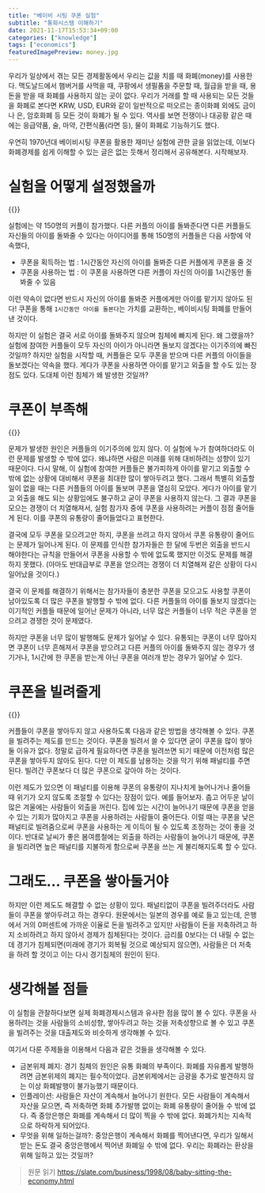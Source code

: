 ```yaml
---
title: "베이비 시팅 쿠폰 실험"
subtitle: "통화시스템 이해하기"
date: 2021-11-17T15:53:34+09:00
categories: ["knowledge"]
tags: ["economics"]
featuredImagePreview: money.jpg
---
```


우리가 일상에서 겪는 모든 경제활동에서 우리는 값을 치를 때 화폐(money)를 사용한다.
맥도날드에서 햄버거를 사먹을 때, 쿠팡에서 생필품을 주문할 때, 월급을 받을 때, 용돈을 받을 때 화폐를 사용하지 않는 곳이 없다.
우리가 거래를 할 때 사용되는 모든 것들을 화폐로 본다면 KRW, USD, EUR와 같이 일반적으로 떠오르는 종이화폐 외에도 금이나 은, 암호화폐 등 모든 것이 화폐가 될 수 있다.
역사를 보면 전쟁이나 대공황 같은 때에는 응급약품, 술, 마약, 간편식품(라면 등), 물이 화폐로 기능하기도 했다.

우연히 1970년대 베이비시팅 쿠폰을 활용한 재미난 실험에 관한 글을 읽었는데, 이보다 화폐경제를 쉽게 이해할 수 있는 글은 없는 듯해서 정리해서 공유해본다.
시작해보자.


# 실험을 어떻게 설정했을까

{{<bundle-image name="babysitter.png" width="50%">}}

실험에는 약 150명의 커플이 참가했다.
다른 커플의 아이를 돌봐준다면 다른 커플들도 자신들의 아이를 돌봐줄 수 있다는 아이디어를 통해 150명의 커플들은 다음 사항에 약속했다,

- 쿠폰을 획득하는 법 : 1시간동안 자신의 아이를 돌봐준 다른 커플에게 쿠폰을 줄 것
- 쿠폰을 사용하는 법 : 이 쿠폰을 사용하면 다른 커플이 자신의 아이를 1시간동안 돌봐줄 수 있음

이런 약속이 없다면 반드시 자신의 아이를 돌봐준 커플에게만 아이를 맡기지 않아도 된다!
쿠폰을 통해 `1시간동안 아이를 돌본다`는 가치를 교환하는, 베이비시팅 화폐를 만들어낸 것이다.

하지만 이 실험은 결국 서로 아이를 돌봐주지 않으며 침체에 빠지게 된다.
왜 그랬을까? 실험에 참여한 커플들이 모두 자신의 아이가 아니라면 돌보지 않겠다는 이기주의에 빠진 것일까?
하지만 실험을 시작할 때, 커플들은 모두 쿠폰을 받으며 다른 커플의 아이들을 돌보겠다는 약속을 했다.
게다가 쿠폰을 사용하면 아이를 맡기고 외출을 할 수도 있는 장점도 있다.
도대체 이런 침체가 왜 발생한 것일까?

# 쿠폰이 부족해

{{<bundle-image name="savings.jpg" width="50%">}}

문제가 발생한 원인은 커플들의 이기주의에 있지 않다.
이 실험에 누가 참여하더라도 이런 문제를 발생할 수 밖에 없다.
왜냐하면 사람은 미래를 위해 대비하려는 성향이 있기 때문이다.
다시 말해, 이 실험에 참여한 커플들은 불가피하게 아이를 맡기고 외출할 수 밖에 없는 상황에 대비해서 쿠폰을 최대한 많이 쌓아두려고 했다.
그래서 특별히 외출할 일이 없을 때는 다른 커플들의 아이를 돌보며 쿠폰을 열심히 모았다.
게다가 아이를 맡기고 외출을 해도 되는 상황임에도 불구하고 굳이 쿠폰을 사용하지 않는다.
그 결과 쿠폰을 모으는 경쟁이 더 치열해져서, 실험 참가자 중에 쿠폰을 사용하려는 커플이 점점 줄어들게 된다.
이를 쿠폰의 유통량이 줄어들었다고 표현한다.

결국에 모두 쿠폰을 모으려고만 하지, 쿠폰을 쓰려고 하지 않아서 쿠폰 유통량이 줄어드는 문제가 일어나게 된다.
이 문제를 인식한 참가자들은 한 달에 두번은 외출을 반드시 해야한다는 규칙을 만들어서 쿠폰을 사용할 수 밖에 없도록 했지만 이것도 문제를 해결하지 못했다.
(아마도 반대급부로 쿠폰을 얻으려는 경쟁이 더 치열해져 같은 상황이 다시 일어났을 것이다.)

결국 이 문제를 해결하기 위해서는 참가자들이 충분한 쿠폰을 모으고도 사용할 쿠폰이 남아있도록 더 많은 쿠폰을 발행할 수 밖에 없다.
다른 커플들의 아이를 돌보지 않겠다는 이기적인 커플들 때문에 일어난 문제가 아니라, 너무 많은 커플들이 너무 적은 쿠폰을 얻으려고 경쟁한 것이 문제였다.

하지만 쿠폰을 너무 많이 발행해도 문제가 일어날 수 있다.
유통되는 쿠폰이 너무 많아지면 쿠폰이 너무 흔해져서 쿠폰을 받으려고 다른 커플의 아이를 돌봐주지 않는 경우가 생기거나,
1시간에 한 쿠폰을 받는게 아닌 쿠폰을 여러개 받는 경우가 일어날 수 있다.

# 쿠폰을 빌려줄게

{{<bundle-image name="handshake.jpg" alt="handshaking" width="50%">}}

커플들이 쿠폰을 쌓아두지 않고 사용하도록 다음과 같은 방법을 생각해볼 수 있다. 쿠폰을 빌려주는 제도를 만드는 것이다.
쿠폰을 빌려서 쓸 수 있다면 굳이 쿠폰을 많이 쌓아둘 이유가 없다.
정말로 급하게 필요하다면 쿠폰을 빌려쓰면 되기 때문에 이전처럼 많은 쿠폰을 쌓아두지 않아도 된다.
다만 이 제도를 남용하는 것을 막기 위해 패널티를 주면 된다. 빌려간 쿠폰보다 더 많은 쿠폰으로 갚아야 하는 것이다.

이런 제도가 있으면 이 패널티를 이용해 쿠폰의 유통량이 지나치게 늘어나거나 줄어들 때 위기가 오지 않도록 조절할 수 있다는 장점이 있다.
예를 들어보자. 춥고 어두운 날이 많은 겨울에는 사람들이 외출을 꺼린다.
집에 있는 시간이 늘어나기 때문에 쿠폰을 얻을 수 있는 기회가 많아지고 쿠폰을 사용하려는 사람들이 줄어든다.
이럴 때는 쿠폰을 낮은 패널티로 빌려줌으로써 쿠폰을 사용하는 게 이득이 될 수 있도록 조정하는 것이 좋을 것이다.
반대로 날씨가 좋은 봄여름철에는 외출을 하려는 사람들이 늘어나기 때문에, 쿠폰을 빌리려면 높은 패널티를 지불하게 함으로써 쿠폰을 쓰는 게 불리해지도록 할 수 있다.

# 그래도... 쿠폰을 쌓아둘거야

하지만 이런 제도도 해결할 수 없는 상황이 있다.
패널티없이 쿠폰을 빌려주더라도 사람들이 쿠폰을 쌓아두려고 하는 경우다.
원문에서는 일본의 경우를 예로 들고 있는데, 은행에서 거의 0퍼센트에 가까운 이율로 돈을 빌려주고 있지만
사람들이 돈을 저축하려고 하지 소비하려고 하지 않아서 경제가 침체된다는 것이다.
금리를 0보다는 더 내릴 수 없는데 경기가 침체되면(미래에 경기가 회복될 것으로 예상되지 않으면), 사람들은 더 저축을 하려 할 것이고
이는 다시 경기침체의 원인이 된다.

# 생각해볼 점들

이 실험을 관찰하다보면 실제 화폐경제시스템과 유사한 점을 많이 볼 수 있다.
쿠폰을 사용하려는 것을 사람들의 소비성향, 쌓아두려고 하는 것을 저축성향으로 볼 수 있고
쿠폰을 빌려주는 것을 대출제도와 비슷하게 생각해볼 수 있다. 

여기서 다룬 주제들을 이용해서 다음과 같은 것들을 생각해볼 수 있다.

- 금본위제 폐지: 경기 침체의 원인은 유통 화폐의 부족이다. 화폐를 자유롭게 발행하려면 금본위제의 폐지는 필수적이었다. 금본위제에서는 금광을 추가로 발견하지 않는 이상 화폐발행이 불가능했기 때문이다.
- 인플레이션: 사람들은 자산이 계속해서 늘어나기 원한다. 모든 사람들이 계속해서 자산을 모으면, 즉 저축하면 화폐 추가발행 없이는 화폐 유통량이 줄어들 수 밖에 없다. 즉 중앙은행은 화폐를 계속해서 더 많이 찍을 수 밖에 없다. 화폐가치는 지속적으로 하락하게 되어있다.
- 무엇을 위해 일하는걸까?: 중앙은행이 계속해서 화폐를 찍어낸다면, 우리가 일해서 받는 돈도 결국 중앙은행에서 찍어낸 화폐일 수 밖에 없다. 우리는 화폐라는 환상을 위해 일하고 있는 것일까?



> 원문 읽기
> https://slate.com/business/1998/08/baby-sitting-the-economy.html

